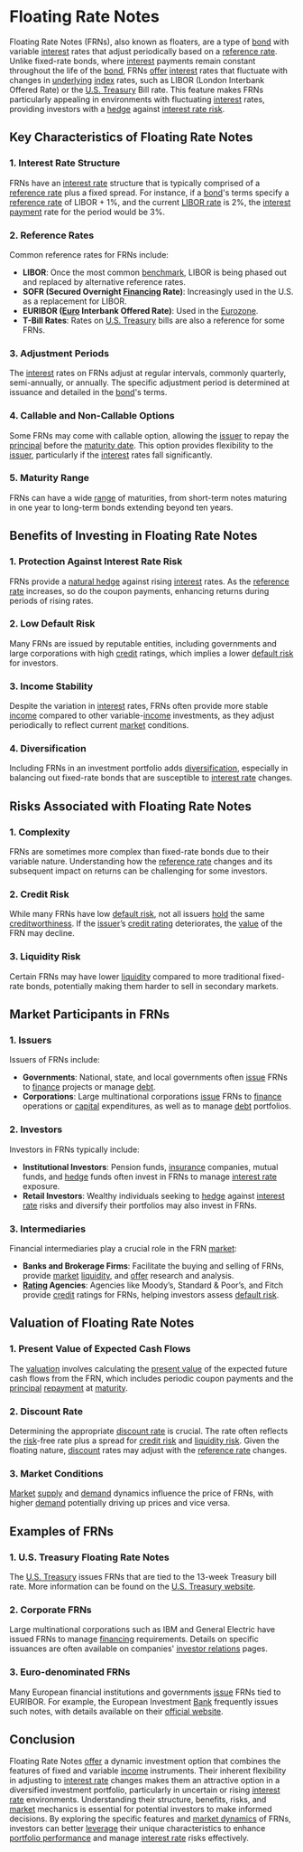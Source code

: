 # Floating Rate Notes

Floating Rate Notes (FRNs), also known as floaters, are a type of [bond](../b/bond.md) with variable [interest](../i/interest.md) rates that adjust periodically based on a [reference rate](../r/reference_rate.md). Unlike fixed-rate bonds, where [interest](../i/interest.md) payments remain constant throughout the life of the [bond](../b/bond.md), FRNs [offer](../o/offer.md) [interest](../i/interest.md) rates that fluctuate with changes in [underlying](../u/underlying.md) [index](../i/index_instrument.md) rates, such as LIBOR (London Interbank Offered Rate) or the [U.S. Treasury](../u/u.s._treasury.md) Bill rate. This feature makes FRNs particularly appealing in environments with fluctuating [interest](../i/interest.md) rates, providing investors with a [hedge](../h/hedge.md) against [interest rate risk](../i/interest_rate_risk.md).

## Key Characteristics of Floating Rate Notes

### 1. **Interest Rate Structure**
FRNs have an [interest rate](../i/interest_rate.md) structure that is typically comprised of a [reference rate](../r/reference_rate.md) plus a fixed spread. For instance, if a [bond](../b/bond.md)'s terms specify a [reference rate](../r/reference_rate.md) of LIBOR + 1%, and the current [LIBOR rate](../l/libor_rate_analysis.md) is 2%, the [interest](../i/interest.md) [payment](../p/payment.md) rate for the period would be 3%.

### 2. **Reference Rates**
Common reference rates for FRNs include:
   - **LIBOR**: Once the most common [benchmark](../b/benchmark.md), LIBOR is being phased out and replaced by alternative reference rates.
   - **SOFR (Secured Overnight [Financing](../f/financing.md) Rate)**: Increasingly used in the U.S. as a replacement for LIBOR.
   - **EURIBOR ([Euro](../e/euro.md) Interbank Offered Rate)**: Used in the [Eurozone](../e/eurozone.md).
   - **T-Bill Rates**: Rates on [U.S. Treasury](../u/u.s._treasury.md) bills are also a reference for some FRNs.

### 3. **Adjustment Periods**
The [interest](../i/interest.md) rates on FRNs adjust at regular intervals, commonly quarterly, semi-annually, or annually. The specific adjustment period is determined at issuance and detailed in the [bond](../b/bond.md)'s terms.

### 4. **Callable and Non-Callable Options**
Some FRNs may come with callable option, allowing the [issuer](../i/issuer.md) to repay the [principal](../p/principal.md) before the [maturity date](../m/maturity_date.md). This option provides flexibility to the [issuer](../i/issuer.md), particularly if the [interest](../i/interest.md) rates fall significantly.

### 5. **Maturity Range**
FRNs can have a wide [range](../r/range.md) of maturities, from short-term notes maturing in one year to long-term bonds extending beyond ten years.

## Benefits of Investing in Floating Rate Notes

### 1. **Protection Against Interest Rate Risk**
FRNs provide a [natural hedge](../n/natural_hedge.md) against rising [interest](../i/interest.md) rates. As the [reference rate](../r/reference_rate.md) increases, so do the coupon payments, enhancing returns during periods of rising rates.

### 2. **Low Default Risk**
Many FRNs are issued by reputable entities, including governments and large corporations with high [credit](../c/credit.md) ratings, which implies a lower [default risk](../d/default_risk.md) for investors.

### 3. **Income Stability**
Despite the variation in [interest](../i/interest.md) rates, FRNs often provide more stable [income](../i/income.md) compared to other variable-[income](../i/income.md) investments, as they adjust periodically to reflect current [market](../m/market.md) conditions.

### 4. **Diversification**
Including FRNs in an investment portfolio adds [diversification](../d/diversification.md), especially in balancing out fixed-rate bonds that are susceptible to [interest rate](../i/interest_rate.md) changes.

## Risks Associated with Floating Rate Notes

### 1. **Complexity**
FRNs are sometimes more complex than fixed-rate bonds due to their variable nature. Understanding how the [reference rate](../r/reference_rate.md) changes and its subsequent impact on returns can be challenging for some investors.

### 2. **Credit Risk**
While many FRNs have low [default risk](../d/default_risk.md), not all issuers [hold](../h/hold.md) the same [creditworthiness](../c/creditworthiness.md). If the [issuer](../i/issuer.md)’s [credit rating](../c/credit_rating.md) deteriorates, the [value](../v/value.md) of the FRN may decline.

### 3. **Liquidity Risk**
Certain FRNs may have lower [liquidity](../l/liquidity.md) compared to more traditional fixed-rate bonds, potentially making them harder to sell in secondary markets.

## Market Participants in FRNs

### 1. **Issuers**
Issuers of FRNs include:
   - **Governments**: National, state, and local governments often [issue](../i/issue.md) FRNs to [finance](../f/finance.md) projects or manage [debt](../d/debt.md).
   - **Corporations**: Large multinational corporations [issue](../i/issue.md) FRNs to [finance](../f/finance.md) operations or [capital](../c/capital.md) expenditures, as well as to manage [debt](../d/debt.md) portfolios.

### 2. **Investors**
Investors in FRNs typically include:
   - **Institutional Investors**: Pension funds, [insurance](../i/insurance.md) companies, mutual funds, and [hedge](../h/hedge.md) funds often invest in FRNs to manage [interest rate](../i/interest_rate.md) exposure.
   - **Retail Investors**: Wealthy individuals seeking to [hedge](../h/hedge.md) against [interest rate](../i/interest_rate.md) risks and diversify their portfolios may also invest in FRNs.

### 3. **Intermediaries**
Financial intermediaries play a crucial role in the FRN [market](../m/market.md):
   - **Banks and Brokerage Firms**: Facilitate the buying and selling of FRNs, provide [market](../m/market.md) [liquidity](../l/liquidity.md), and [offer](../o/offer.md) research and analysis.
   - **[Rating](../r/rating.md) Agencies**: Agencies like Moody’s, Standard & Poor’s, and Fitch provide [credit](../c/credit.md) ratings for FRNs, helping investors assess [default risk](../d/default_risk.md).

## Valuation of Floating Rate Notes

### 1. **Present Value of Expected Cash Flows**
The [valuation](../v/valuation.md) involves calculating the [present value](../p/present_value.md) of the expected future cash flows from the FRN, which includes periodic coupon payments and the [principal](../p/principal.md) [repayment](../r/repayment.md) at [maturity](../m/maturity.md).

### 2. **Discount Rate**
Determining the appropriate [discount rate](../d/discount_rate.md) is crucial. The rate often reflects the [risk](../r/risk.md)-free rate plus a spread for [credit risk](../c/credit_risk.md) and [liquidity risk](../l/liquidity_risk.md). Given the floating nature, [discount](../d/discount.md) rates may adjust with the [reference rate](../r/reference_rate.md) changes.

### 3. **Market Conditions**
[Market](../m/market.md) [supply](../s/supply.md) and [demand](../d/demand.md) dynamics influence the price of FRNs, with higher [demand](../d/demand.md) potentially driving up prices and vice versa.

## Examples of FRNs

### 1. **U.S. Treasury Floating Rate Notes**
The [U.S. Treasury](../u/u.s._treasury.md) issues FRNs that are tied to the 13-week Treasury bill rate. More information can be found on the [U.S. Treasury website](https://www.treasurydirect.gov/instit/marketables/frns/frns.htm).

### 2. **Corporate FRNs**
Large multinational corporations such as IBM and General Electric have issued FRNs to manage [financing](../f/financing.md) requirements. Details on specific issuances are often available on companies' [investor relations](../i/investor_relations.md) pages.

### 3. **Euro-denominated FRNs**
Many European financial institutions and governments [issue](../i/issue.md) FRNs tied to EURIBOR. For example, the European Investment [Bank](../b/bank.md) frequently issues such notes, with details available on their [official website](https://www.eib.org/en/investor_relations/index.htm).

## Conclusion

Floating Rate Notes [offer](../o/offer.md) a dynamic investment option that combines the features of fixed and variable [income](../i/income.md) instruments. Their inherent flexibility in adjusting to [interest rate](../i/interest_rate.md) changes makes them an attractive option in a diversified investment portfolio, particularly in uncertain or rising [interest rate](../i/interest_rate.md) environments. Understanding their structure, benefits, risks, and [market](../m/market.md) mechanics is essential for potential investors to make informed decisions. By exploring the specific features and [market dynamics](../m/market_dynamics.md) of FRNs, investors can better [leverage](../l/leverage.md) their unique characteristics to enhance [portfolio performance](../p/portfolio_performance.md) and manage [interest rate](../i/interest_rate.md) risks effectively.